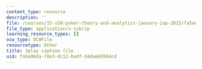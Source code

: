 ```yaml
---
content_type: resource
description: ''
file: /courses/15-s50-poker-theory-and-analytics-january-iap-2015/fa5a06da78e3dc12badfd4dae69594cd_MnbQjpejZt4.srt
file_type: application/x-subrip
learning_resource_types: []
ocw_type: OCWFile
resourcetype: Other
title: 3play caption file
uid: fa5a06da-78e3-dc12-badf-d4dae69594cd
---
```

